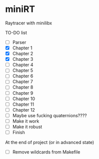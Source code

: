 # miniRT

Raytracer with minilibx

TO-DO list
- [ ] Parser
- [x] Chapter 1
- [x] Chapter 2
- [x] Chapter 3
- [ ] Chapter 4
- [ ] Chapter 5
- [ ] Chapter 6
- [ ] Chapter 7
- [ ] Chapter 8
- [ ] Chapter 9
- [ ] Chapter 10
- [ ] Chapter 11
- [ ] Chapter 12
- [ ] Maybe use fucking quaternions????
- [ ] Make it work
- [ ] Make it robust
- [ ] Finish

At the end of project (or in advanced state)
- [ ] Remove wildcards from Makefile
